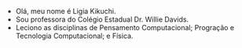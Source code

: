 - Olá, meu nome é Ligia Kikuchi.
- Sou professora do Colégio Estadual Dr. Willie Davids.
- Leciono as disciplinas de Pensamento Computacional; Progração e Tecnologia Computacional; e Física.


<!---
prof-Ligia/prof-Ligia is a ✨ special ✨ repository because its `README.md` (this file) appears on your GitHub profile.
You can click the Preview link to take a look at your changes.
--->
